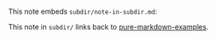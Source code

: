 This note embeds `subdir/note-in-subdir.md`:

This note in `subdir/` links back to [pure-markdown-examples](pure-markdown-examples.md).
